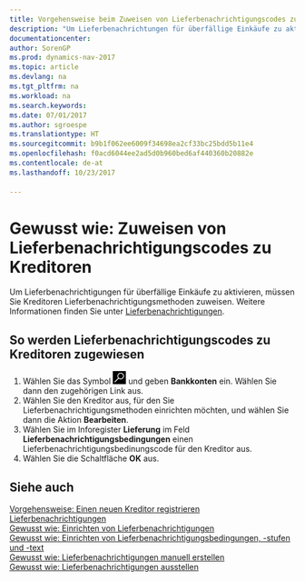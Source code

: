 ```yaml
---
title: Vorgehensweise beim Zuweisen von Lieferbenachrichtigungscodes zu Kreditoren
description: "Um Lieferbenachrichtungen für überfällige Einkäufe zu aktivieren, müssen Sie Kreditoren Lieferbenachrichtigungsbedingungen zuweisen."
documentationcenter: 
author: SorenGP
ms.prod: dynamics-nav-2017
ms.topic: article
ms.devlang: na
ms.tgt_pltfrm: na
ms.workload: na
ms.search.keywords: 
ms.date: 07/01/2017
ms.author: sgroespe
ms.translationtype: HT
ms.sourcegitcommit: b9b1f062ee6009f34698ea2cf33bc25bdd5b11e4
ms.openlocfilehash: f0acd6044ee2ad5d0b960bed6af440360b20882e
ms.contentlocale: de-at
ms.lasthandoff: 10/23/2017

---
```

# <a name="how-to-assign-delivery-reminder-codes-to-vendors"></a>Gewusst wie: Zuweisen von Lieferbenachrichtigungscodes zu Kreditoren
Um Lieferbenachrichtigungen für überfällige Einkäufe zu aktivieren, müssen Sie Kreditoren Lieferbenachrichtigungsmethoden zuweisen. Weitere Informationen finden Sie unter [Lieferbenachrichtigungen](delivery-reminders.md).  

## <a name="to-assign-delivery-reminders-codes-to-vendors"></a>So werden Lieferbenachrichtigungscodes zu Kreditoren zugewiesen  

1.  Wählen Sie das Symbol ![Nach Seite oder Bericht suchen](../../media/ui-search/search_small.png "Nach Seite oder Bericht suchen") und geben **Bankkonten** ein. Wählen Sie dann den zugehörigen Link aus.  
2.  Wählen Sie den Kreditor aus, für den Sie Lieferbenachrichtigungsmethoden einrichten möchten, und wählen Sie dann die Aktion **Bearbeiten**.  
3.  Wählen Sie im Inforegister **Lieferung** im Feld **Lieferbenachrichtigungsbedingungen** einen Lieferbenachrichtigungsbedinungscode für den Kreditor aus.  
4.  Wählen Sie die Schaltfläche **OK** aus.  

## <a name="see-also"></a>Siehe auch  
 [Vorgehensweise: Einen neuen Kreditor registrieren](../../purchasing-how-register-new-vendors.md)   
 [Lieferbenachrichtigungen](delivery-reminders.md)   
 [Gewusst wie: Einrichten von Lieferbenachrichtigungen](how-to-set-up-delivery-reminders.md)   
 [Gewusst wie: Einrichten von Lieferbenachrichtigungsbedingungen, -stufen und -text](how-to-set-up-delivery-reminder-terms-levels-and-text.md)   
 [Gewusst wie: Lieferbenachrichtigungen manuell erstellen](how-to-create-delivery-reminders-manually.md)   
 [Gewusst wie: Lieferbenachrichtigungen ausstellen](how-to-issue-delivery-reminders.md)

